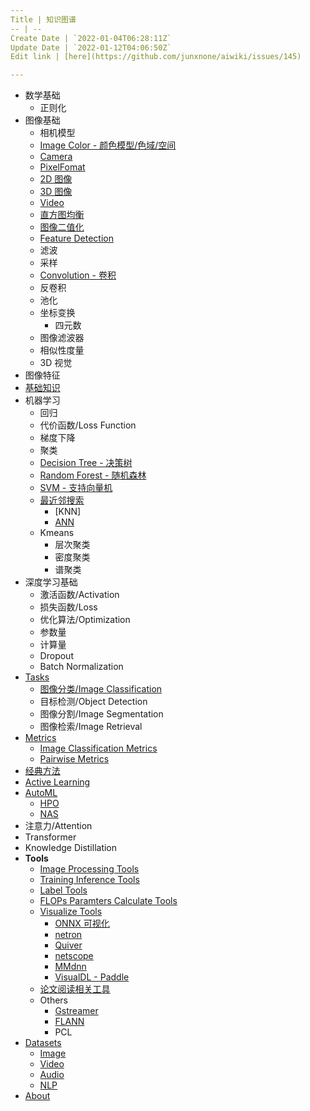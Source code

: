 ```yaml
---
Title | 知识图谱
-- | --
Create Date | `2022-01-04T06:28:11Z`
Update Date | `2022-01-12T04:06:50Z`
Edit link | [here](https://github.com/junxnone/aiwiki/issues/145)

---
```

- 数学基础
  - 正则化
- 图像基础
  - 相机模型
  - [Image Color - 颜色模型/色域/空间](./Image_Color)
  - [Camera](/Camera)
  - [PixelFomat](/PixelFormat)
  - [2D 图像](./2D_Images)
  - [3D 图像](./3D_Images)
  - [Video](./Video)
  - [直方图均衡](/Histogram_Equalization)
  - [图像二值化](/Image_Thresholding)
  - [Feature Detection](/Feature_Detection)
  - 滤波
  - 采样
  - [Convolution - 卷积](/Convolution_Summary.md)
  - 反卷积
  - 池化
  - 坐标变换
    - 四元数
  - 图像滤波器
  - 相似性度量
  - 3D 视觉
- 图像特征
- [基础知识](/基础知识)
- 机器学习
  - 回归
  - 代价函数/Loss Function
  - 梯度下降
  - 聚类
  - [Decision Tree - 决策树](/Decision_Tree)
  - [Random Forest - 随机森林](/Random_Forest)
  - [SVM - 支持向量机](/SVM)
  - [最近邻搜索](/Nearest_Neighbor_Search)
    - [KNN]
    - [ANN](/Approximate_Nearest_Neighbor)
  - Kmeans
    - 层次聚类
    - 密度聚类
    - 谱聚类
- 深度学习基础
  - 激活函数/Activation
  - 损失函数/Loss
  - 优化算法/Optimization
  - 参数量
  - 计算量
  - Dropout
  - Batch Normalization
- [Tasks](/Tasks_Summary)
  - [图像分类/Image Classification](/Image_Classification)
  - 目标检测/Object Detection
  - 图像分割/Image Segmentation
  - 图像检索/Image Retrieval 
- [Metrics](/Metrics)
  - [Image Classification Metrics](/Image_Classification_Metrics)
  - [Pairwise Metrics](/Pairwise_Metrics)
- [经典方法](/Classic_Algos)
- [Active Learning](/Active_Learning_Summary)
- [AutoML](/AutoML)
  - [HPO](/HPO)
  - [NAS](/NAS)
- 注意力/Attention
- Transformer
- Knowledge Distillation
- **Tools**
  - [Image Processing Tools](/Image_Processing_Tools)
  - [Training Inference Tools](/Training_Inference_Tools) 
  - [Label Tools](Data_Label_Tools)
  - [FLOPs Paramters Calculate Tools](/FLOPs_Parameters_Calculate_Tools)
  - [Visualize Tools](/可视化)
    - [ONNX 可视化](/ONNX_Visualizing)
    - [netron](netron)
    - [Quiver](/Quiver)
    - [netscope](http://ethereon.github.io/netscope/quickstart.html)
    - [MMdnn](https://github.com/microsoft/MMdnn)
    - [VisualDL - Paddle](https://github.com/PaddlePaddle/VisualDL)
  - [论文阅读相关工具](/papers)
  - Others
    - [Gstreamer](/Gstreamer)
    - [FLANN](/FLANN)
    - PCL
- [Datasets](Datasets)
  - [Image](/Datasets_Image)
  - [Video](/Datasets_Video)
  - [Audio](/Datasets_Audio)
  - [NLP](/Datasets_NLP)
- [About](/about.md)


